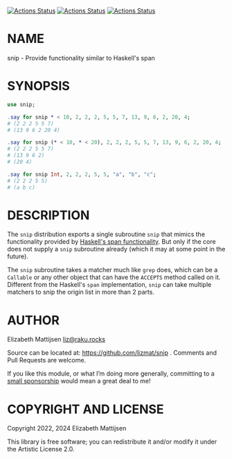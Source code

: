 [![Actions Status](https://github.com/lizmat/snip/actions/workflows/linux.yml/badge.svg)](https://github.com/lizmat/snip/actions) [![Actions Status](https://github.com/lizmat/snip/actions/workflows/macos.yml/badge.svg)](https://github.com/lizmat/snip/actions) [![Actions Status](https://github.com/lizmat/snip/actions/workflows/windows.yml/badge.svg)](https://github.com/lizmat/snip/actions)

NAME
====

snip - Provide functionality similar to Haskell's span

SYNOPSIS
========

```raku
use snip;

.say for snip * < 10, 2, 2, 2, 5, 5, 7, 13, 9, 6, 2, 20, 4;
# (2 2 2 5 5 7)
# (13 9 6 2 20 4)

.say for snip (* < 10, * < 20), 2, 2, 2, 5, 5, 7, 13, 9, 6, 2, 20, 4;
# (2 2 2 5 5 7)
# (13 9 6 2)
# (20 4)

.say for snip Int, 2, 2, 2, 5, 5, "a", "b", "c";
# (2 2 2 5 5)
# (a b c)
```

DESCRIPTION
===========

The `snip` distribution exports a single subroutine `snip` that mimics the functionality provided by [Haskell's span functionality](https://hackage.haskell.org/package/base-4.16.1.0/docs/Prelude.html#v:snip). But only if the core does not supply a `snip` subroutine already (which it may at some point in the future).

The `snip` subroutine takes a matcher much like `grep` does, which can be a `Callable` or any other object that can have the `ACCEPTS` method called on it. Different from the Haskell's `span` implementation, `snip` can take multiple matchers to snip the origin list in more than 2 parts.

AUTHOR
======

Elizabeth Mattijsen <liz@raku.rocks>

Source can be located at: https://github.com/lizmat/snip . Comments and Pull Requests are welcome.

If you like this module, or what I’m doing more generally, committing to a [small sponsorship](https://github.com/sponsors/lizmat/) would mean a great deal to me!

COPYRIGHT AND LICENSE
=====================

Copyright 2022, 2024 Elizabeth Mattijsen

This library is free software; you can redistribute it and/or modify it under the Artistic License 2.0.

